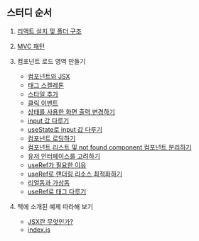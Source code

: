 ## 스터디 순서
1. [리액트 설치 및 폴더 구조](./installReact-FolderStructor.md)
2. [MVC 패턴](./patternOfMVC.md)
3. 컴포넌트 로드 영역 만들기
    - [컴포넌트와 JSX](./componentLoadArea/componentAndJSX.md)
    - [태그 스켈레톤](./componentLoadArea/tagSkeleton.md)
    - [스타일 추가](./componentLoadArea/styleInJSX.md)
    - [클릭 이밴트](./componentLoadArea/event.md)
    - [상태를 사용한 화면 출력 변경하기](./componentLoadArea/useState.md)
    - [input 값 다루기](./componentLoadArea/input.md)
    - [useState로 input 값 다루기](./componentLoadArea/inputWithUseState.md)
    - [컴포넌트 로딩하기](./componentLoadArea/loadComponent.md)
    - [컴포넌트 리스트 및 not found component 컴포넌트 분리하기](./componentLoadArea/codeSeparation.md)
    - [유저 인터페이스를 고려하기](./componentLoadArea/consideringUserInterface.md)
    - [useRef가 필요한 이유](./componentLoadArea/whyNeedUseRef.md)
    - [useRef로 랜더링 리소스 최적화하기](./componentLoadArea/renderingOptimizationWithUseRef.md)
    - [리얼돔과 가상돔](./componentLoadArea/realDomAndVirtualDom.md)
    - [useRef로 태그 다루기](./componentLoadArea/inputWithoutSaving.md)

4. 책에 소개된 예제 따라해 보기
    - [JSX란 무엇인가?](./bookExamples/jsx.md)
    - [index.js](./bookExamples/indexDotJs.md)